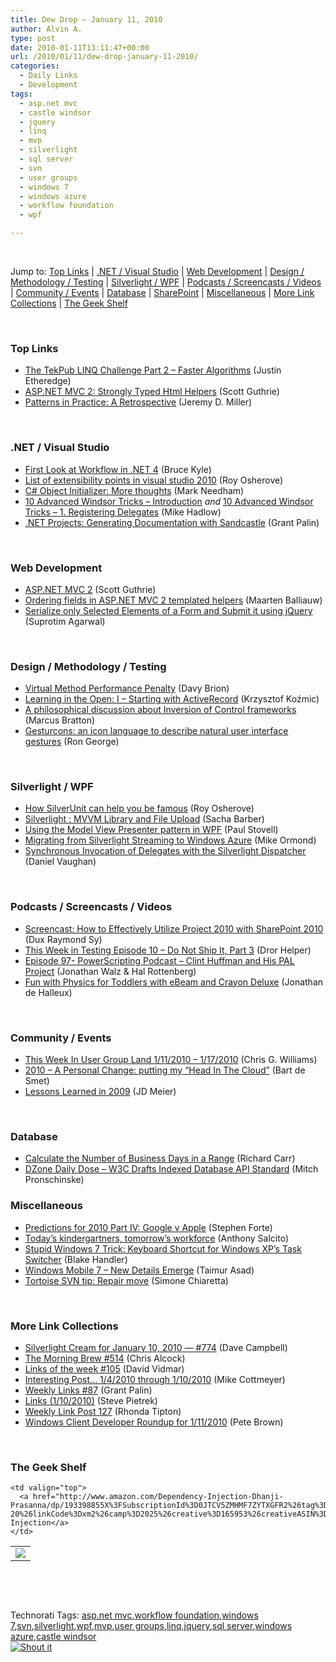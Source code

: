 ```yaml
---
title: Dew Drop – January 11, 2010
author: Alvin A.
type: post
date: 2010-01-11T13:11:47+00:00
url: /2010/01/11/dew-drop-january-11-2010/
categories:
  - Daily Links
  - Development
tags:
  - asp.net mvc
  - castle windsor
  - jquery
  - linq
  - mvp
  - silverlight
  - sql server
  - svn
  - user groups
  - windows 7
  - windows azure
  - workflow foundation
  - wpf

---
```

&#160;

Jump to: [Top Links][1] | [.NET / Visual Studio][2] | [Web Development][3] | [Design / Methodology / Testing][4] | [Silverlight / WPF][5] | [Podcasts / Screencasts / Videos][6] | [Community / Events][7] | [Database][8] | [SharePoint][9] | [Miscellaneous][10] | [More Link Collections][11] | [The Geek Shelf][12] 

&#160;

### <a name="top"></a>Top Links

  * [The TekPub LINQ Challenge Part 2 – Faster Algorithms][13] (Justin Etheredge)
  * [ASP.NET MVC 2: Strongly Typed Html Helpers][14] (Scott Guthrie)
  * [Patterns in Practice: A Retrospective][15] (Jeremy D. Miller)

&#160;

### <a name="dotnet"></a>.NET / Visual Studio

  * [First Look at Workflow in .NET 4][16] (Bruce Kyle)
  * [List of extensibility points in visual studio 2010][17] (Roy Osherove)
  * [C# Object Initializer: More thoughts][18] (Mark Needham)
  * [10 Advanced Windsor Tricks &#8211; Introduction][19] _and_&#160;[10 Advanced Windsor Tricks – 1. Registering Delegates][20] (Mike Hadlow)
  * [.NET Projects: Generating Documentation with Sandcastle][21] (Grant Palin)

&#160;

### <a name="web"></a>Web Development

  * [ASP.NET MVC 2][22] (Scott Guthrie)
  * [Ordering fields in ASP.NET MVC 2 templated helpers][23] (Maarten Balliauw)
  * [Serialize only Selected Elements of a Form and Submit it using jQuery][24] (Suprotim Agarwal)

&#160;

### <a name="design"></a>Design / Methodology / Testing

  * [Virtual Method Performance Penalty][25] (Davy Brion)
  * [Learning in the Open: I – Starting with ActiveRecord][26] (Krzysztof Koźmic)
  * [A philosophical discussion about Inversion of Control frameworks][27] (Marcus Bratton)
  * [Gesturcons: an icon language to describe natural user interface gestures][28] (Ron George)

&#160;

### <a name="silverlight"></a>Silverlight / WPF

  * [How SilverUnit can help you be famous][29] (Roy Osherove)
  * [Silverlight : MVVM Library and File Upload][30] (Sacha Barber)
  * [Using the Model View Presenter pattern in WPF][31] (Paul Stovell)
  * [Migrating from Silverlight Streaming to Windows Azure][32] (Mike Ormond)
  * [Synchronous Invocation of Delegates with the Silverlight Dispatcher][33] (Daniel Vaughan)

&#160;

### <a name="podcasts"></a>Podcasts / Screencasts / Videos

  * [Screencast: How to Effectively Utilize Project 2010 with SharePoint 2010][34] (Dux Raymond Sy)
  * [This Week in Testing Episode 10 &#8211; Do Not Ship It, Part 3][35] (Dror Helper)
  * [Episode 97- PowerScripting Podcast &#8211; Clint Huffman and His PAL Project][36] (Jonathan Walz & Hal Rottenberg)
  * [Fun with Physics for Toddlers with eBeam and Crayon Deluxe][37] (Jonathan de Halleux)

&#160;

### <a name="events"></a>Community / Events

  * [This Week In User Group Land 1/11/2010 &#8211; 1/17/2010][38] (Chris G. Williams)
  * [2010 – A Personal Change: putting my “Head In The Cloud”][39] (Bart de Smet)
  * [Lessons Learned in 2009][40] (JD Meier)

&#160;

### <a name="db"></a>Database

  * [Calculate the Number of Business Days in a Range][41] (Richard Carr)
  * [DZone Daily Dose &#8211; W3C Drafts Indexed Database API Standard][42] (Mitch Pronschinske)

<a name="sp"></a>

### <a name="misc"></a>Miscellaneous

  * [Predictions for 2010 Part IV: Google v Apple][43] (Stephen Forte)
  * [Today’s kindergartners, tomorrow’s workforce][44] (Anthony Salcito)
  * [Stupid Windows 7 Trick: Keyboard Shortcut for Windows XP&#8217;s Task Switcher][45] (Blake Handler)
  * [Windows Mobile 7 – New Details Emerge][46] (Taimur Asad)
  * [Tortoise SVN tip: Repair move][47] (Simone Chiaretta)

&#160;

### <a name="links"></a>More Link Collections

  * [Silverlight Cream for January 10, 2010 &#8212; #774][48] (Dave Campbell)
  * [The Morning Brew #514][49] (Chris Alcock)
  * [Links of the week #105][50] (David Vidmar)
  * [Interesting Post&#8230; 1/4/2010 through 1/10/2010][51] (Mike Cottmeyer)
  * [Weekly Links #87][52] (Grant Palin)
  * [Links (1/10/2010)][53] (Steve Pietrek)
  * [Weekly Link Post 127][54] (Rhonda Tipton)
  * [Windows Client Developer Roundup for 1/11/2010][55] (Pete Brown)

&#160;

### <a name="shelf"></a>The Geek Shelf

<table border="0" cellspacing="0" cellpadding="0">
  <tr>
    <td>
      <img data-recalc-dims="1" decoding="async" src="https://i0.wp.com/ecx.images-amazon.com/images/I/51AlUQFqNKL._SL160_.jpg?w=660" />
    </td>
    
    <td valign="top">
      <a href="http://www.amazon.com/Dependency-Injection-Dhanji-Prasanna/dp/193398855X%3FSubscriptionId%3D0JTCV5ZMHMF7ZYTXGFR2%26tag%3Dalvinashcraft-20%26linkCode%3Dxm2%26camp%3D2025%26creative%3D165953%26creativeASIN%3D193398855X">Dependency Injection</a>
    </td>
  </tr>
</table>

&#160;

<div style="padding-bottom: 0px; margin: 0px; padding-left: 0px; padding-right: 0px; display: inline; float: none; padding-top: 0px" id="scid:C16BAC14-9A3D-4c50-9394-FBFEF7A93539:be162aac-5993-4c2a-9e49-0af5f41ee048" class="wlWriterSmartContent">
  <!--dotnetkickit-->
</div>

&#160;

<div style="padding-bottom: 0px; margin: 0px; padding-left: 0px; padding-right: 0px; display: inline; float: none; padding-top: 0px" id="scid:0767317B-992E-4b12-91E0-4F059A8CECA8:a575c9a7-ad3d-4473-afc6-d322c3c4b307" class="wlWriterSmartContent">
  Technorati Tags: <a href="http://technorati.com/tags/asp.net+mvc" rel="tag">asp.net mvc</a>,<a href="http://technorati.com/tags/workflow+foundation" rel="tag">workflow foundation</a>,<a href="http://technorati.com/tags/windows+7" rel="tag">windows 7</a>,<a href="http://technorati.com/tags/svn" rel="tag">svn</a>,<a href="http://technorati.com/tags/silverlight" rel="tag">silverlight</a>,<a href="http://technorati.com/tags/wpf" rel="tag">wpf</a>,<a href="http://technorati.com/tags/mvp" rel="tag">mvp</a>,<a href="http://technorati.com/tags/user+groups" rel="tag">user groups</a>,<a href="http://technorati.com/tags/linq" rel="tag">linq</a>,<a href="http://technorati.com/tags/jquery" rel="tag">jquery</a>,<a href="http://technorati.com/tags/sql+server" rel="tag">sql server</a>,<a href="http://technorati.com/tags/windows+azure" rel="tag">windows azure</a>,<a href="http://technorati.com/tags/castle+windsor" rel="tag">castle windsor</a>
</div>

<div class="wlWriterHeaderFooter" style="margin:0px; padding:0px 0px 0px 0px;">
  <div class="shoutIt">
    <a rev="vote-for" href="http://dotnetshoutout.com/Submit?url=http%3a%2f%2fwww.alvinashcraft.com%2f2010%2f01%2f11%2fdew-drop-january-11-2010%2f&title=Dew+Drop+-+January+11%2c+2010"><img decoding="async" alt="Shout it" src="http://dotnetshoutout.com/image.axd?url=https://morningdew-bpc6g3a0fgaxdxcu.eastus2-01.azurewebsites.net/2010/01/11/dew-drop-january-11-2010/" style="border:0px" /></a>
  </div>
</div>

 [1]: https://morningdew-bpc6g3a0fgaxdxcu.eastus2-01.azurewebsites.net/#top
 [2]: https://morningdew-bpc6g3a0fgaxdxcu.eastus2-01.azurewebsites.net/#dotnet
 [3]: https://morningdew-bpc6g3a0fgaxdxcu.eastus2-01.azurewebsites.net/#web
 [4]: https://morningdew-bpc6g3a0fgaxdxcu.eastus2-01.azurewebsites.net/#design
 [5]: https://morningdew-bpc6g3a0fgaxdxcu.eastus2-01.azurewebsites.net/#silverlight
 [6]: https://morningdew-bpc6g3a0fgaxdxcu.eastus2-01.azurewebsites.net/#podcasts
 [7]: https://morningdew-bpc6g3a0fgaxdxcu.eastus2-01.azurewebsites.net/#events
 [8]: https://morningdew-bpc6g3a0fgaxdxcu.eastus2-01.azurewebsites.net/#db
 [9]: https://morningdew-bpc6g3a0fgaxdxcu.eastus2-01.azurewebsites.net/#sp
 [10]: https://morningdew-bpc6g3a0fgaxdxcu.eastus2-01.azurewebsites.net/#misc
 [11]: https://morningdew-bpc6g3a0fgaxdxcu.eastus2-01.azurewebsites.net/#links
 [12]: https://morningdew-bpc6g3a0fgaxdxcu.eastus2-01.azurewebsites.net/#shelf
 [13]: http://www.codethinked.com/post.aspx?id=3627a0f2-c334-44d1-895f-c1c03e71127c
 [14]: http://weblogs.asp.net/scottgu/archive/2010/01/10/asp-net-mvc-2-strongly-typed-html-helpers.aspx
 [15]: http://codebetter.com/blogs/jeremy.miller/archive/2010/01/11/patterns-in-practice-a-retrospective.aspx
 [16]: http://blogs.msdn.com/usisvde/archive/2010/01/10/first-look-at-workflow-in-net-4.aspx
 [17]: http://feedproxy.google.com/~r/Iserializable/~3/Jm1alEc1iyQ/list-of-extensibility-points-in-visual-studio-2010.aspx
 [18]: http://feedproxy.google.com/~r/MarkNeedham/~3/tXyeHgSRt8w/
 [19]: http://feedproxy.google.com/~r/CodeRant/~3/tLXwSGlNeRo/10-advanced-windsor-tricks-introduction.html
 [20]: http://feedproxy.google.com/~r/CodeRant/~3/hoWg9C4cXFE/10-advanced-windsor-tricks-1.html
 [21]: http://grantpalin.com/2010/01/10/net-projects-generating-documentation-with-sandcastle/
 [22]: http://weblogs.asp.net/scottgu/archive/2010/01/10/asp-net-mvc-2.aspx
 [23]: http://blog.maartenballiauw.be/post.aspx?id=04b939a0-24c3-4113-b588-a77ac4d8afc2
 [24]: http://feedproxy.google.com/~r/netCurryRecentArticles/~3/y9bwGohkSg8/ShowArticle.aspx
 [25]: http://feedproxy.google.com/~r/davybrion/~3/tDvVbYxCulU/
 [26]: http://feedproxy.google.com/~r/Devlicious/~3/xIsqXSOIaeI/learning-in-the-open-i-starting-with-activerecord.aspx
 [27]: http://feedproxy.google.com/~r/LosTechies/~3/KE1d39FeyIY/a-philosophical-discussion-about-inversion-of-control-frameworks.aspx
 [28]: http://feedproxy.google.com/~r/rongeorge/~3/D9x_isZjgew/
 [29]: http://feedproxy.google.com/~r/Iserializable/~3/kzoCFRfJ2aI/how-silverunit-can-help-you-be-famous.aspx
 [30]: http://sachabarber.net/?p=653
 [31]: http://www.paulstovell.com/wpf-model-view-presenter
 [32]: http://feedproxy.google.com/~r/mikeormond/~3/0zMqVr1iCy8/328511706
 [33]: http://danielvaughan.orpius.com/post.aspx?id=d0899dcd-d296-4d09-b832-83fcb62e0059
 [34]: http://feedproxy.google.com/~r/Meetdux/~3/Lww65Nc3Dmk/how-to-effectively-utilize-project-2010-with-sharepoint-2010.aspx
 [35]: http://site.typemock.com/this-week-in-test/2010/1/11/episode-10-do-not-ship-it-part-3.html
 [36]: http://feedproxy.google.com/~r/Powerscripting/~3/nKKj_kZKHRc/index.php
 [37]: http://feedproxy.google.com/~r/PelisFarm/~3/E17TK7Zz9So/FunWithPhysicsForToddlersWithEBeamAndCrayonDeluxe.aspx
 [38]: http://feedproxy.google.com/~r/ChrisGWilliams/~3/dISsMAVazy4/137424.aspx
 [39]: http://community.bartdesmet.net/blogs/bart/archive/2010/01/10/2010-a-personal-change-putting-my-head-in-the-cloud.aspx
 [40]: http://feedproxy.google.com/~r/SourcesOfInsight/~3/-SOIh840NkA/
 [41]: http://feedproxy.google.com/~r/BlackwaspLatestAdditions/~3/ev50j8Lcmbw/BusinessDays.aspx
 [42]: http://feeds.dzone.com/~r/zones/dotnet/~3/wBAaj9H4sZs/dzone-daily-dose-111
 [43]: http://feedproxy.google.com/~r/StephenFortesBlog/~3/ehJLmGbe_jw/PermaLink,guid,81f8acc7-b75a-4a66-bba7-a9957eea5507.aspx
 [44]: http://blogs.technet.com/microsoft_blog/archive/2010/01/10/today-s-kindergartners-tomorrow-s-workforce.aspx
 [45]: http://bhandler.spaces.live.com/Blog/cns!70F64BC910C9F7F3!7645.entry
 [46]: http://feedproxy.google.com/~r/RedmondPie/~3/jCZJuwT4LfQ/
 [47]: http://feedproxy.google.com/~r/Codeclimber/~3/gWe_9CKVWDs/tortoise-svn-tip-repair-move.aspx
 [48]: http://geekswithblogs.net/WynApseTechnicalMusings/archive/2010/01/10/137423.aspx
 [49]: http://feedproxy.google.com/~r/ReflectivePerspective/~3/COdrPggCKFo/
 [50]: http://feeds.vidmar.net/~r/BiteMyBytes/~3/z-alEYmgABE/links-of-the-week-105.aspx
 [51]: http://feedproxy.google.com/~r/LeadingAgile/~3/rL0sNuNFLX4/interesting-post-142010-through-1102010.html
 [52]: http://grantpalin.com/2010/01/10/weekly-links-87/
 [53]: http://spietrek.blogspot.com/2010/01/links-1102010.html
 [54]: http://rhondatipton.net/2010/01/10/weekly-link-post-127/
 [55]: http://feedproxy.google.com/~r/PeteBrown/~3/gXJ11sJVBUs/Windows-Client-Developer-Roundup-for-1_2F00_11_2F00_2010.aspx